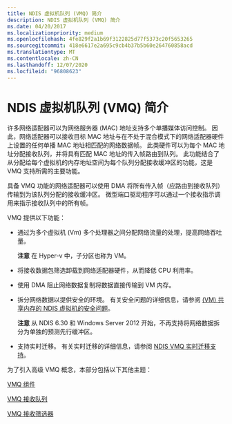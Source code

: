 ```yaml
---
title: NDIS 虚拟机队列 (VMQ) 简介
description: NDIS 虚拟机队列 (VMQ) 简介
ms.date: 04/20/2017
ms.localizationpriority: medium
ms.openlocfilehash: 4fe829f2a1b69f3122825d77f5373c20f5653265
ms.sourcegitcommit: 418e6617e2a695c9cb4b37b5b60e264760858acd
ms.translationtype: MT
ms.contentlocale: zh-CN
ms.lasthandoff: 12/07/2020
ms.locfileid: "96808623"
---
```

# <a name="introduction-to-ndis-virtual-machine-queue-vmq"></a>NDIS 虚拟机队列 (VMQ) 简介





许多网络适配器可以为网络服务器 (MAC) 地址支持多个单播媒体访问控制。 因此，网络适配器可以接收目标 MAC 地址与在不处于混合模式下的网络适配器硬件上设置的任何单播 MAC 地址相匹配的网络数据帧。 此类硬件可以为每个 MAC 地址分配接收队列，并将具有匹配 MAC 地址的传入帧路由到队列。 此功能结合了从分配给每个虚拟机的内存地址空间为每个队列分配接收缓冲区的功能，这是 VMQ 支持所需的主要功能。

具备 VMQ 功能的网络适配器可以使用 DMA 将所有传入帧（应路由到接收队列）传输到为该队列分配的接收缓冲区。 微型端口驱动程序可以通过一个接收指示调用来指示接收队列中的所有帧。

VMQ 提供以下功能：

-   通过为多个虚拟机 (Vm) 多个处理器之间分配网络流量的处理，提高网络吞吐量。

    **注意**  在 Hyper-v 中，子分区也称为 VM。

     

-   将接收数据包筛选卸载到网络适配器硬件，从而降低 CPU 利用率。

-   使用 DMA 阻止网络数据复制将数据直接传输到 VM 内存。

-   拆分网络数据以提供安全的环境。 有关安全问题的详细信息，请参阅 [ (VM) 共享内存的 NDIS 虚拟机的安全问题](security-issues-with-ndis-virtual-machine--vm--shared-memory.md)。

    **注意**  从 NDIS 6.30 和 Windows Server 2012 开始，不再支持将网络数据拆分为单独的预测先行缓冲区。

     

-   支持实时迁移。 有关实时迁移的详细信息，请参阅 [NDIS VMQ 实时迁移支持](ndis-vmq-live-migration-support.md)。

为了引入高级 VMQ 概念，本部分包括以下其他主题：

[VMQ 组件](vmq-components.md)

[VMQ 接收队列](vmq-receive-queues.md)

[VMQ 接收筛选器](vmq-receive-filters.md)

 

 





